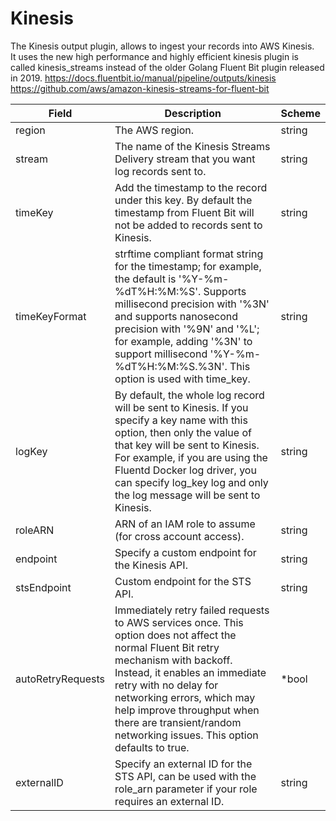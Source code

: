 # Kinesis

The Kinesis output plugin, allows to ingest your records into AWS Kinesis. <br /> It uses the new high performance and highly efficient kinesis plugin is called kinesis_streams instead of the older Golang Fluent Bit plugin released in 2019. https://docs.fluentbit.io/manual/pipeline/outputs/kinesis <br /> https://github.com/aws/amazon-kinesis-streams-for-fluent-bit <br />


| Field | Description | Scheme |
| ----- | ----------- | ------ |
| region | The AWS region. | string |
| stream | The name of the Kinesis Streams Delivery stream that you want log records sent to. | string |
| timeKey | Add the timestamp to the record under this key. By default the timestamp from Fluent Bit will not be added to records sent to Kinesis. | string |
| timeKeyFormat | strftime compliant format string for the timestamp; for example, the default is '%Y-%m-%dT%H:%M:%S'. Supports millisecond precision with '%3N' and supports nanosecond precision with '%9N' and '%L'; for example, adding '%3N' to support millisecond '%Y-%m-%dT%H:%M:%S.%3N'. This option is used with time_key. | string |
| logKey | By default, the whole log record will be sent to Kinesis. If you specify a key name with this option, then only the value of that key will be sent to Kinesis. For example, if you are using the Fluentd Docker log driver, you can specify log_key log and only the log message will be sent to Kinesis. | string |
| roleARN | ARN of an IAM role to assume (for cross account access). | string |
| endpoint | Specify a custom endpoint for the Kinesis API. | string |
| stsEndpoint | Custom endpoint for the STS API. | string |
| autoRetryRequests | Immediately retry failed requests to AWS services once. This option does not affect the normal Fluent Bit retry mechanism with backoff. Instead, it enables an immediate retry with no delay for networking errors, which may help improve throughput when there are transient/random networking issues. This option defaults to true. | *bool |
| externalID | Specify an external ID for the STS API, can be used with the role_arn parameter if your role requires an external ID. | string |
